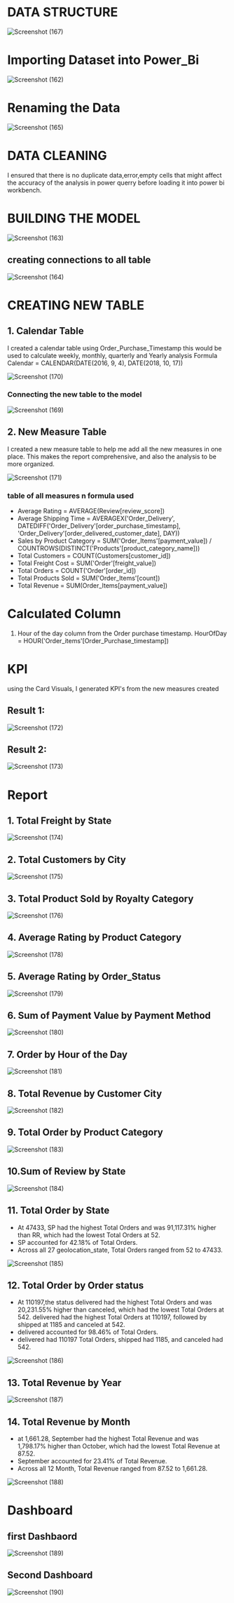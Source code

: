 # DATA STRUCTURE

![Screenshot (167)](https://github.com/Junnielexia/POWER-BI-FULL-PROJECTS/assets/95970546/1c2bb14a-2725-48a3-b02a-b2312825e796)

# Importing Dataset into Power_Bi

![Screenshot (162)](https://github.com/Junnielexia/POWER-BI-FULL-PROJECTS/assets/95970546/42341aa0-1ed4-4dc6-a411-cdda20b339b6)

# Renaming the Data 

![Screenshot (165)](https://github.com/Junnielexia/POWER-BI-FULL-PROJECTS/assets/95970546/440bafeb-c0ff-4440-87ee-731760796670)

# DATA CLEANING
I ensured that there is no duplicate data,error,empty cells that might affect the accuracy of the analysis in power querry before loading it into power bi workbench.

# BUILDING THE MODEL

![Screenshot (163)](https://github.com/Junnielexia/POWER-BI-FULL-PROJECTS/assets/95970546/0fb90d77-fc64-44d0-8e5d-fa597cc6108c)

## creating connections to all table

![Screenshot (164)](https://github.com/Junnielexia/POWER-BI-FULL-PROJECTS/assets/95970546/0e378c04-febe-4563-b696-9ada25efdc11)


# CREATING NEW TABLE

## 1. Calendar Table

I created a calendar table using Order_Purchase_Timestamp this would be used to calculate weekly, monthly, quarterly and Yearly analysis 
Formula
Calendar = CALENDAR(DATE(2016, 9, 4), DATE(2018, 10, 17))

![Screenshot (170)](https://github.com/Junnielexia/POWER-BI-FULL-PROJECTS/assets/95970546/1c90c562-9ba5-464b-a311-fba0f2645fb3)

### Connecting the new table to the model

![Screenshot (169)](https://github.com/Junnielexia/POWER-BI-FULL-PROJECTS/assets/95970546/d33e7b35-03e0-4300-a78d-1322601b150d)

## 2. New Measure Table

I created a new measure table to help me add all the new measures in one place. This makes the report comprehensive, and also the analysis to be more organized.

![Screenshot (171)](https://github.com/Junnielexia/POWER-BI-FULL-PROJECTS/assets/95970546/cdfda7c4-a778-4d33-9303-5870bcbc7177)

### table of all measures n formula used

- Average Rating = AVERAGE(Review[review_score])
- Average Shipping Time = AVERAGEX('Order_Delivery', DATEDIFF('Order_Delivery'[order_purchase_timestamp], 'Order_Delivery'[order_delivered_customer_date], DAY))
- Sales by Product Category = SUM('Order_Items'[payment_value]) / COUNTROWS(DISTINCT('Products'[product_category_name]))
- Total Customers = COUNT(Customers[customer_id])
- Total Freight Cost = SUM('Order'[freight_value])
- Total Orders = COUNT('Order'[order_id])
- Total Products Sold = SUM('Order_Items'[count])
- Total Revenue = SUM(Order_Items[payment_value])

# Calculated Column
1. Hour of the day column from the Order purchase timestamp.
   HourOfDay = HOUR('Order_items'[Order_Purchase_timestamp])

# KPI
using the Card Visuals, I generated KPI's from the new measures created

## Result 1:

![Screenshot (172)](https://github.com/Junnielexia/POWER-BI-FULL-PROJECTS/assets/95970546/d5093394-430c-4a7f-86ee-b32d81a840e6)

## Result 2:

![Screenshot (173)](https://github.com/Junnielexia/POWER-BI-FULL-PROJECTS/assets/95970546/9b4236bf-b697-4c88-8093-56b6d86272b2)

# Report

## 1. Total Freight by State
   
![Screenshot (174)](https://github.com/Junnielexia/POWER-BI-FULL-PROJECTS/assets/95970546/dc320614-a027-4c02-9a52-120f2ee36ca6)

## 2. Total Customers by City

![Screenshot (175)](https://github.com/Junnielexia/POWER-BI-FULL-PROJECTS/assets/95970546/de5d2364-6b19-4734-874d-aea6c93f34b0)

## 3. Total Product Sold by Royalty Category

![Screenshot (176)](https://github.com/Junnielexia/POWER-BI-FULL-PROJECTS/assets/95970546/a5c6dbf8-5840-4f37-a185-0be936e45a4f)
 
## 4. Average Rating by Product Category

![Screenshot (178)](https://github.com/Junnielexia/POWER-BI-FULL-PROJECTS/assets/95970546/32da237b-93c7-4b1c-84cf-14d3dcca704d)

## 5. Average Rating by Order_Status

![Screenshot (179)](https://github.com/Junnielexia/POWER-BI-FULL-PROJECTS/assets/95970546/1c44eaeb-38df-4c92-ad99-b9422c0b174b)

## 6. Sum of Payment Value by Payment Method

![Screenshot (180)](https://github.com/Junnielexia/POWER-BI-FULL-PROJECTS/assets/95970546/998cf387-b1f7-4a36-9d8d-bb44efeb83f4)

## 7. Order by Hour of the Day

![Screenshot (181)](https://github.com/Junnielexia/POWER-BI-FULL-PROJECTS/assets/95970546/de7f71f2-5a5c-4daa-a992-3db6cd3d81e6)

## 8. Total Revenue by Customer City

![Screenshot (182)](https://github.com/Junnielexia/POWER-BI-FULL-PROJECTS/assets/95970546/c20165f0-d265-400e-b4f0-60c02765143d)

## 9. Total Order by Product Category

![Screenshot (183)](https://github.com/Junnielexia/POWER-BI-FULL-PROJECTS/assets/95970546/b0d6ec62-0288-4658-b772-0ed4cbd59ff3)

## 10.Sum of Review by State

![Screenshot (184)](https://github.com/Junnielexia/POWER-BI-FULL-PROJECTS/assets/95970546/1f6c8d2b-702a-44a4-b191-bcbcd539e6fb)

## 11. Total Order by State

- At 47433, SP had the highest Total Orders and was 91,117.31% higher than RR, which had the lowest Total Orders at 52.
- ﻿SP accounted for 42.18% of Total Orders.
- Across all 27 geolocation_state, Total Orders ranged from 52 to 47433.

![Screenshot (185)](https://github.com/Junnielexia/POWER-BI-FULL-PROJECTS/assets/95970546/46428740-12a6-4975-bee4-b014e3c160f0)

## 12. Total Order by Order status

- At 110197,the status delivered had the highest Total Orders and was 20,231.55% higher than canceled, which had the lowest Total Orders at 542. delivered had the highest Total Orders at 110197, followed by shipped at 1185 and canceled at 542.
- ﻿delivered accounted for 98.46% of Total Orders.
- ﻿delivered had 110197 Total Orders, shipped had 1185, and canceled had 542.

![Screenshot (186)](https://github.com/Junnielexia/POWER-BI-FULL-PROJECTS/assets/95970546/f9651bbc-2d26-4d90-8c89-3ce84cc62319)

## 13. Total Revenue by Year

![Screenshot (187)](https://github.com/Junnielexia/POWER-BI-FULL-PROJECTS/assets/95970546/fef1abe5-49fe-4ee6-96bc-9ce9bd5261b2)

## 14. Total Revenue by Month

- at 1,661.28, September had the highest Total Revenue and was 1,798.17% higher than October, which had the lowest Total Revenue at 87.52.
- September accounted for 23.41% of Total Revenue.
- Across all 12 Month, Total Revenue ranged from 87.52 to 1,661.28.

![Screenshot (188)](https://github.com/Junnielexia/POWER-BI-FULL-PROJECTS/assets/95970546/d6833b80-0005-4307-bf9b-068737245691)

# Dashboard
## first Dashbaord

![Screenshot (189)](https://github.com/Junnielexia/POWER-BI-FULL-PROJECTS/assets/95970546/29cbc6f2-167e-4631-94a6-9e64329ba7b1)

## Second Dashboard

![Screenshot (190)](https://github.com/Junnielexia/POWER-BI-FULL-PROJECTS/assets/95970546/75692f0f-9438-485a-bb48-39a93022e85d)



